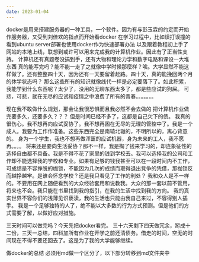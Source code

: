 ```yaml
---
date: 2023-01-04
---
```

docker是用来搭建服务器的一种工具，一个软件。因为有与彭玉霖的约定而开始作服务器，又受到刘佳欢的指点而开始看docker
在学习过程中，比如误打误撞的看到ubuntu server部署也使用docker作为快速部署办法
以及跟着教程初上手了网站的本地上线，联想到或许可以用来完成我的计算机作业。因此有了正当性支持。
计算机还有真题卷没搞到手，还有大物和理论力学和数字电路和课设一大堆东西
真的能写完吗？能不能一走了之就像中学时候那麼样？唉。大学显然不能这样做了。还有整整四十天，因为还有一天要留着赶路。四十天，真的能挽回两个月的休学状态吗？
那么这些所有的知识就像线代一样是必定要落下了。如此积累，我能学到什么东西呢？太少了，没用的无聊东西太多了，都是些应试的狗屎。
可悲，可悲，就在无尽的应试和疫情之中浪费了所有的青春。。。。。。。

现在我不敢做什么规划，那会让我很恐惧而且我必然不会去做的
把计算机作业做完要多久，还要多久？？？
但是时间已经不多了，这都是自己欠下的债。
我真的很伤心。我不想再向应试妥协了。我不想再困在无尽的无理的管控中了。我是一个成人。我要为工作作准备。这些东西完全是南辕北辙的，不明所以的，离心背意的。
身为一个学生，我也不想再做浑噩的应试机器，身为未来的工人，我不愿再。。。。
将来还是要向生活妥协？那不一样，我是掏了钱来学习的，却连象征性的选择自由都不具备。我是不得不花了家里的钱到学校去。我可以选择我的公司和工作却不能选择我的学校和专业。如果有足够的钱我甚至可以在一段时间内不工作，可成绩是不容挣脱的枷锁，不能因为几次的成绩而取得退出竞争的凭借，那枷锁反而越挣越牢。是谁会怀念学校？还是我只看见了工作的利处？
我和众人是不一样的。不要用在网上随便看到的大众经验套用和说教我。大众的那一套以前不管用，将来也不会。我只能在书里找到我的指引，在我的生活中找到我的方向。
我的真实世界不容你们的浅薄见识亵渎，我的生活也只能由我自己来过，不容得别人插手。
我是一个足够独特的人了，绝不能以大多数的行为方式预测。但是他们的方式需要了解，以做好应对措施。

三天时间可以做完吗？今天先把docker看完。
三十六天剩下四天做冗余，掰成十二份，三天一总结，四科加所有作业在开学之前还清债务。借走的时间，空无的时间现在不得不要还回去了。这是为了我的大学能够继续。

做docker的总结
必须用md做一个区分了，以下部分转移到md文件夹中